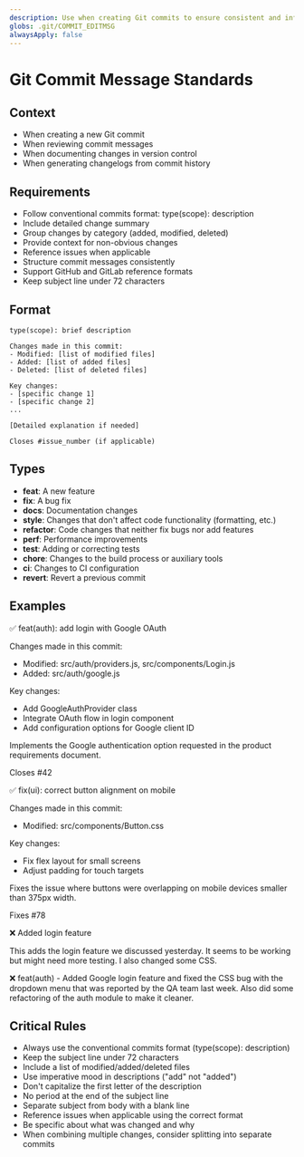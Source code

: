 ```yaml
---
description: Use when creating Git commits to ensure consistent and informative commit messages
globs: .git/COMMIT_EDITMSG
alwaysApply: false
---
```


# Git Commit Message Standards

## Context
- When creating a new Git commit
- When reviewing commit messages
- When documenting changes in version control
- When generating changelogs from commit history

## Requirements
- Follow conventional commits format: type(scope): description
- Include detailed change summary
- Group changes by category (added, modified, deleted)
- Provide context for non-obvious changes
- Reference issues when applicable
- Structure commit messages consistently
- Support GitHub and GitLab reference formats
- Keep subject line under 72 characters

## Format

```
type(scope): brief description

Changes made in this commit:
- Modified: [list of modified files]
- Added: [list of added files]
- Deleted: [list of deleted files]

Key changes:
- [specific change 1]
- [specific change 2]
...

[Detailed explanation if needed]

Closes #issue_number (if applicable)
```

## Types
- **feat**: A new feature
- **fix**: A bug fix
- **docs**: Documentation changes
- **style**: Changes that don't affect code functionality (formatting, etc.)
- **refactor**: Code changes that neither fix bugs nor add features
- **perf**: Performance improvements
- **test**: Adding or correcting tests
- **chore**: Changes to the build process or auxiliary tools
- **ci**: Changes to CI configuration
- **revert**: Revert a previous commit

## Examples
<example>
✅ feat(auth): add login with Google OAuth

Changes made in this commit:
- Modified: src/auth/providers.js, src/components/Login.js
- Added: src/auth/google.js

Key changes:
- Add GoogleAuthProvider class
- Integrate OAuth flow in login component
- Add configuration options for Google client ID

Implements the Google authentication option requested in the
product requirements document.

Closes #42
</example>

<example>
✅ fix(ui): correct button alignment on mobile

Changes made in this commit:
- Modified: src/components/Button.css

Key changes:
- Fix flex layout for small screens
- Adjust padding for touch targets

Fixes the issue where buttons were overlapping on
mobile devices smaller than 375px width.

Fixes #78
</example>

<example type="invalid">
❌ Added login feature

This adds the login feature we discussed yesterday. It seems to be working
but might need more testing. I also changed some CSS.
</example>

<example type="invalid">
❌ feat(auth) - Added Google login feature and fixed the CSS bug with the dropdown menu that was reported by the QA team last week. Also did some refactoring of the auth module to make it cleaner.
</example>

## Critical Rules
- Always use the conventional commits format (type(scope): description)
- Keep the subject line under 72 characters
- Include a list of modified/added/deleted files
- Use imperative mood in descriptions ("add" not "added")
- Don't capitalize the first letter of the description
- No period at the end of the subject line
- Separate subject from body with a blank line
- Reference issues when applicable using the correct format
- Be specific about what was changed and why
- When combining multiple changes, consider splitting into separate commits 